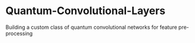 # Quantum-Convolutional-Layers
Building a custom class of quantum convolutional networks for feature pre-processing
